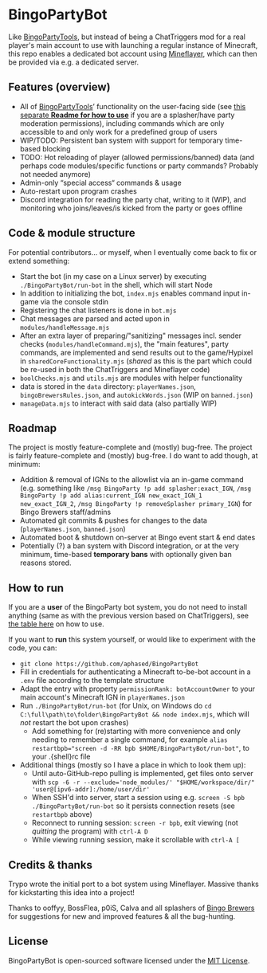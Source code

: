 # BingoPartyBot

Like [BingoPartyTools](https://github.com/aphased/BingoPartyTools?tab=readme-ov-file#all-available-commands),
but instead of being a ChatTriggers mod for a real player's main account to use
with launching a regular instance of Minecraft, this repo enables a dedicated
bot account using [Mineflayer](https://github.com/PrismarineJS/mineflayer),
which can then be provided via e.g. a dedicated server.


## Features (overview)

- All of [BingoPartyTools](https://github.com/aphased/BingoPartyTools?tab=readme-ov-file#all-available-commands
)’
functionality on the user-facing side (see [this separate **Readme for how to use**](https://github.com/aphased/BingoPartyCommands)
if you are a splasher/have party moderation permissions), including commands which
are only accessible to and only work for a predefined group of users
- WIP/TODO: Persistent ban system with support for temporary time-based blocking
- TODO: Hot reloading of player (allowed permissions/banned) data (and perhaps code modules/specific functions or party commands? Probably not needed anymore)
- Admin-only “special access“ commands & usage
- Auto-restart upon program crashes
- Discord integration for reading the party chat, writing to it (WIP), and monitoring who joins/leaves/is kicked from the party or goes offline


## Code & module structure

For potential contributors… or myself, when I eventually come back to fix or
extend something:

- Start the bot (in my case on a Linux server) by executing
`./BingoPartyBot/run-bot` in the shell, which will start Node
- In addition to initializing the bot, `index.mjs` enables command input
in-game via the console stdin
- Registering the chat listeners is done in `bot.mjs`
- Chat messages are parsed and acted upon in `modules/handleMessage.mjs`
- After an extra layer of preparing/"sanitizing" messages incl. sender checks
(`modules/handleCommand.mjs`), the "main features", party commands, are implemented and send results out to the game/Hypixel in `sharedCoreFunctionality.mjs`
(_shared_ as this is the part which could be re-used in both
the ChatTriggers and Mineflayer code)
- `boolChecks.mjs` and `utils.mjs` are modules with helper functionality
- data is stored in the `data` directory: `playerNames.json`,
`bingoBrewersRules.json`, and `autokickWords.json` (WIP on `banned.json`)
- `manageData.mjs` to interact with said data (also partially WIP)


## Roadmap

The project is mostly feature-complete and (mostly) bug-free.
The project is fairly feature-complete and (mostly) bug-free.
I do want to add though, at minimum:

- Addition & removal of IGNs to the allowlist via an in-game command
(e.g. something like `/msg BingoParty !p add splasher:exact_IGN`,
`/msg BingoParty !p add alias:current_IGN new_exact_IGN_1 new_exact_IGN_2`, `/msg BingoParty !p removeSplasher primary_IGN`) for Bingo Brewers staff/admins
- Automated git commits & pushes for changes to the data (`playerNames.json`, `banned.json`)
- Automated boot & shutdown on-server at Bingo event start & end dates
- Potentially (?) a ban system with Discord integration, or at the very minimum, time-based
**temporary bans** with optionally given ban reasons stored.


## How to run

If you are a **user** of the BingoParty bot system, you do not need to install
anything (same as with the previous version based on ChatTriggers),
see [the table here](https://github.com/aphased/BingoPartyCommands?tab=readme-ov-file#all-available-commands) on how to use.

If you want to **run** this system yourself, or would like to experiment with
the code, you can:
- `git clone https://github.com/aphased/BingoPartyBot`
- Fill in credentials for authenticating a Minecraft to-be-bot account in a
`.env` file according to the template structure
- Adapt the entry with property `permissionRank: botAccountOwner` to your main account's
Minecraft IGN in `playerNames.json`
- Run `./BingoPartyBot/run-bot` (for Unix, on Windows do
`cd C:\full\path\to\folder\BingoPartyBot && node index.mjs`, which will _not_
restart the bot upon crashes)
    - Add something for (re)starting with more convenience and only needing to remember a single command, for example `alias restartbpb="screen -d -RR bpb $HOME/BingoPartyBot/run-bot"`, to your .{shell}rc file
- Additional things (mostly so I have a place in which to look them up):
    - Until auto-GitHub-repo pulling is implemented, get files onto server with
    `scp -6 -r --exclude='node_modules/' "$HOME/workspace/dir/" 'user@[ipv6-addr]:/home/user/dir'`
    - When SSH'd into server, start a session using e.g. `screen -S bpb ./BingoPartyBot/run-bot`
    so it persists connection resets (see `restartbpb` above)
    - Reconnect to running session: `screen -r bpb`, exit viewing (not _quitting_ the program) with `ctrl-A D`
    - While viewing running session, make it scrollable with `ctrl-A [`


## Credits & thanks

Trypo wrote the initial port to a bot system using Mineflayer.
Massive thanks for kickstarting this idea into a project!

Thanks to ooffyy, BossFlea, p0iS, Calva and all splashers of
[Bingo Brewers](https://discord.gg/bingobrewers)
for suggestions for new and improved features & all the bug-hunting.


## License

BingoPartyBot is open-sourced software licensed under the [MIT License](https://opensource.org/licenses/MIT).
